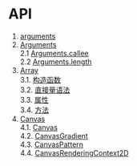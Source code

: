 # API

1. [arguments](./arguments.md#arguments)    
2. [Arguments](./arguments.md#arguments-1)    
 2.1 [Arguments.callee](./arguments.md#argumentscallee)    
 2.2 [Arguments.length](./arguments.md#argumentslength)    
3. [Array](./Array.md#array)    
 3.1. [构造函数](./Array.md#构造函数)    
 3.2. [直接量语法](./Array.md#直接量语法)    
 3.3. [属性](./Array.md#属性)    
 3.4. [方法](./Array.md#方法)    
4. [Canvas](./Canvas.md#canvas)    
 4.1. [Canvas](Canvas.md#canvas-1)    
 4.2. [CanvasGradient](Canvas.md#canvasgradient)    
 4.3. [CanvasPattern](Canvas.md#canvaspattern)    
 4.4. [CanvasRenderingContext2D](Canvas.md#canvasrenderingcontext2d)    
